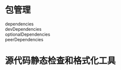 # 包管理  
  dependencies  
  devDependencies  
  optionalDependencies  
  peerDependencies  

# 源代码静态检查和格式化工具  